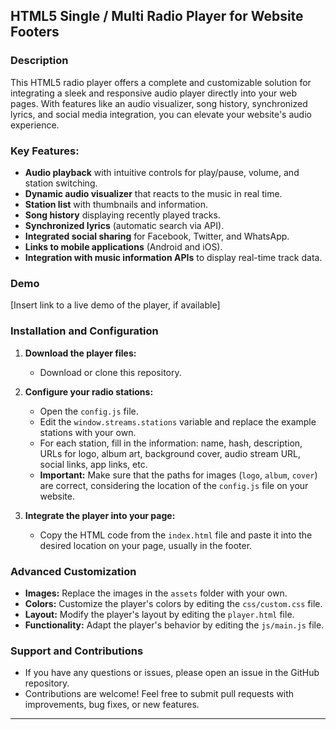 ## HTML5 Single / Multi Radio Player for Website Footers

### Description

This HTML5 radio player offers a complete and customizable solution for integrating a sleek and responsive audio player directly into your web pages. With features like an audio visualizer, song history, synchronized lyrics, and social media integration, you can elevate your website's audio experience.

### Key Features:

- **Audio playback** with intuitive controls for play/pause, volume, and station switching.
- **Dynamic audio visualizer** that reacts to the music in real time.
- **Station list** with thumbnails and information.
- **Song history** displaying recently played tracks.
- **Synchronized lyrics** (automatic search via API).
- **Integrated social sharing** for Facebook, Twitter, and WhatsApp.
- **Links to mobile applications** (Android and iOS).
- **Integration with music information APIs** to display real-time track data.

### Demo

[Insert link to a live demo of the player, if available]

### Installation and Configuration

1. **Download the player files:**
   - Download or clone this repository.

2. **Configure your radio stations:**
   - Open the `config.js` file.
   - Edit the `window.streams.stations` variable and replace the example stations with your own.
   - For each station, fill in the information: name, hash, description, URLs for logo, album art, background cover, audio stream URL, social links, app links, etc.
   - **Important:** Make sure that the paths for images (`logo`, `album`, `cover`) are correct, considering the location of the `config.js` file on your website.

3. **Integrate the player into your page:**
   - Copy the HTML code from the `index.html` file and paste it into the desired location on your page, usually in the footer.

### Advanced Customization

- **Images:** Replace the images in the `assets` folder with your own.
- **Colors:** Customize the player's colors by editing the `css/custom.css` file.
- **Layout:** Modify the player's layout by editing the `player.html` file.
- **Functionality:** Adapt the player's behavior by editing the `js/main.js` file.

### Support and Contributions

- If you have any questions or issues, please open an issue in the GitHub repository.
- Contributions are welcome! Feel free to submit pull requests with improvements, bug fixes, or new features.

---



